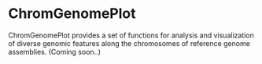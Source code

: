 # ChromGenomePlot
ChromGenomePlot provides a set of functions for analysis and visualization of diverse genomic features along the chromosomes of reference genome assemblies. (Coming soon..)
